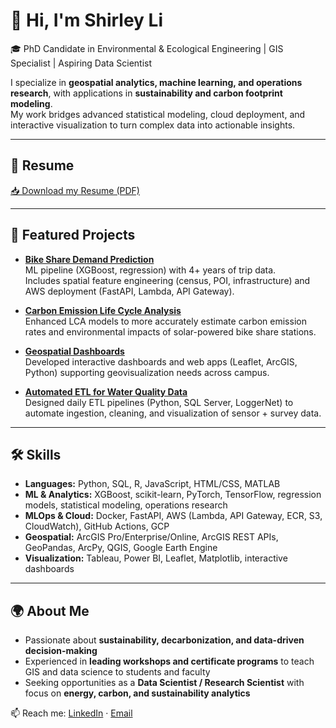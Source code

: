 # 👋 Hi, I'm Shirley Li  

🎓 PhD Candidate in Environmental & Ecological Engineering | GIS Specialist | Aspiring Data Scientist  

I specialize in **geospatial analytics, machine learning, and operations research**, with applications in **sustainability and carbon footprint modeling**.  
My work bridges advanced statistical modeling, cloud deployment, and interactive visualization to turn complex data into actionable insights.  

---

## 📄 Resume
[📥 Download my Resume (PDF)](link-to-your-resume.pdf)  

---

## 🚀 Featured Projects

- **[Bike Share Demand Prediction](link-to-your-repo)**  
  ML pipeline (XGBoost, regression) with 4+ years of trip data.  
  Includes spatial feature engineering (census, POI, infrastructure) and AWS deployment (FastAPI, Lambda, API Gateway).  

- **[Carbon Emission Life Cycle Analysis](link-to-your-repo)**  
  Enhanced LCA models to more accurately estimate carbon emission rates and environmental impacts of solar-powered bike share stations.  

- **[Geospatial Dashboards](link-to-your-repo)**  
  Developed interactive dashboards and web apps (Leaflet, ArcGIS, Python) supporting geovisualization needs across campus.  

- **[Automated ETL for Water Quality Data](link-to-your-repo)**  
  Designed daily ETL pipelines (Python, SQL Server, LoggerNet) to automate ingestion, cleaning, and visualization of sensor + survey data.  

---

## 🛠️ Skills

- **Languages:** Python, SQL, R, JavaScript, HTML/CSS, MATLAB  
- **ML & Analytics:** XGBoost, scikit-learn, PyTorch, TensorFlow, regression models, statistical modeling, operations research  
- **MLOps & Cloud:** Docker, FastAPI, AWS (Lambda, API Gateway, ECR, S3, CloudWatch), GitHub Actions, GCP  
- **Geospatial:** ArcGIS Pro/Enterprise/Online, ArcGIS REST APIs, GeoPandas, ArcPy, QGIS, Google Earth Engine  
- **Visualization:** Tableau, Power BI, Leaflet, Matplotlib, interactive dashboards  

---

## 🌍 About Me
- Passionate about **sustainability, decarbonization, and data-driven decision-making**  
- Experienced in **leading workshops and certificate programs** to teach GIS and data science to students and faculty  
- Seeking opportunities as a **Data Scientist / Research Scientist** with focus on **energy, carbon, and sustainability analytics**  

📫 Reach me: [LinkedIn](your-linkedin-url) · [Email](mailto:your-email)  
